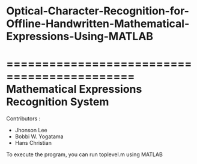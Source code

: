 # Optical-Character-Recognition-for-Offline-Handwritten-Mathematical-Expressions-Using-MATLAB

============================================
Mathematical Expressions Recognition System
============================================
Contributors :
- Jhonson Lee
- Bobbi W. Yogatama
- Hans Christian

To execute the program, you can run toplevel.m using MATLAB
